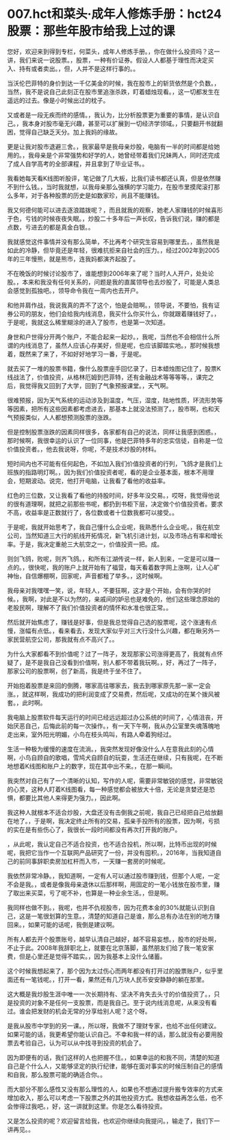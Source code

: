 # 007.hct和菜头·成年人修炼手册：hct24 股票：那些年股市给我上过的课

您好，欢迎来到得到专栏，何菜头，成年人修炼手册。，你在做什么投资吗？这一讲，我们来说一说股票。，股票，一种有价证券。假设人人都基于理性而决定买入、持有或者卖出。，但，人并不是这样行事的。。

当沃伦巴菲特的身价到达一千亿美金的时候，我在股市上的斩货依然是个负数。，当然，我不是说自己此刻正在股市里追涨杀跌，盯着蜡烛现看。，这一切都发生在遥远的过去。像是小时候出过的枕子。

又或者是一段无疾而终的感情。，我认为，比分析股票更为重要的事情，是认识自己。，我本身对股市毫无兴趣，甚至可以扩展到一切经济学领域。，只要翻开书就翻困，觉得自己缺乏天分。加上我妈的缘故。

更是让我对股市退避三舍。，我家最早是我母亲炒股，电脑有一半的时间都是给她用的。，我母亲是个非常强势和好学的人，她曾经带着我们兄妹两人，同时还完成了成人自学高考的全部课程，并且拿到了毕业证书。。

我看她每天看K线图听股评，笔记做了几大板，比我们读书都还认真，但是依然赚不到什么钱。，当时我就想，以我母亲那么强横的学习能力，在股市里摸爬滚打那么多年，对于各种股票的历史是如数家珍，尚且不能赚钱。

我又何德何能可以进去逐浪踏拨呢？，而且就我的观察，她老人家赚钱的时候喜形于色，亏钱的时候夜夜失眠。，炒股二十多年后一声长叹，告诉我们说，赚的都是点数，亏进去的都是真金白银。。

我就感觉这件事情并没有那么简单，不比再考个研究生容易到哪里去。，虽然我是如此的冷静，但毕竟还是年轻，很难抗拒来自社会的压力。，经过2002年到2005年的三年慢熊，就是熊市，连我妈都演齐起股了。

不在晚饭的时候讨论股市了，谁能想到2006年来了呢？当时人人开户，处处论股。，本来和我没有任何关系的，问题是我的直属领导也去炒股了，可能是人类总会感觉到孤独吧。，领导命令我在一周内也去开户。

和他并肩作战，我说我真的弄不了这个，怕是会赔啊。，领导说，不要怕，我有证券公司的朋友，他们会给我内线消息，我买什么你买什么，你就跟着赚钱好了。，于是呢，我就这么稀里糊涂的进入了股市，也是第一次知道。

身世和户世得分开两个账户，不能合起来一起炒。，我呢，当然也不会相信什么所谓的内线消息了，虽然人应该心存美好，但是呢，也应该脚踏实地。，那时候我想着，既然来了来了，不如好好地学习一番，于是呢。

就去买了一堆的股票书籍，像什么股票座手回忆录了，日本蜡烛图记住了，股票K线战法了，价值投资，从格林厄姆到巴菲特，还有金融战术等等等等。，课完之后，我觉得我又回到了大学，回到了气象预报课堂。，天气啊。

很难预报，因为天气系统的运动涉及到温度，气压，湿度，陆地性质，环流形势等等因素，把所有这些因素都考虑进去，那基本上就没法预测了。，股市啊，也和天气预报类似，人人都想预测股票的涨跌。

但是控制股票涨跌的因素同样很多，各家都有自己的说法，同样让我感到困惑。，那时候啊，我很幸运的认识了一位同事，他是巴菲特多年的忠实信徒，自称是一位价值投资者。，他去我说呀，你呢，不是技术炒股的材料。

短时间内也不可能有任何起色，不如加入我们价值投资者的行列，飞鸽才是我们上班族的指路明灯啊。，因为我们价值投资者呢，看的是企业基本面，根本不用理会，短期波动。说完，他打开电脑，让我看了看他的收益率。

红色的三位数，又让我看了看他的持股时间，好多年没交易。，哎呀，我觉得他说的很有道理啊，就把之前那些书呢，都扔到书柜下层，决定做个价值投资者。要求不高，收益率是正数就行了，各位数或者十位数我都可以接受。。

于是呢，我就开始思考了，我自己懂什么企业呢，我熟悉什么企业呢。，我在航空公司，当然知道三大行的航线开拓情况，新飞机引进计划，以及市场占有率和增长率。于是，我决定重舱三大航空之一，价值投资一把。成。

则剑飞鸽，败呢，则齐飞鸽。，和所有江湖传说一样，新人到来，一定是可以赚一点的。，很快呢，我的账户上就开始有了福营，每天看着数字网上涨啊，让人心旷神怡，自信爆棚啊，回家呢，声音都粗了举多。，这时候啊。

我母亲对我嘿嘿一笑，说，年轻人，不要狂啊，这才是个开始，会有你哭的时候。，我啊，对此是不以为然的，亲戚间的妒忌也是难免的，他们这些理念原始的老股民啊，理解不了我们价值投资者的情怀和水准也很正常。。

然后就开始焦虑了，赚钱是好事，但是我总觉得自己选的股票呢，这个涨速有点慢，涨幅有点低。，看来看去，发现大家似乎对三大行没什么兴趣，都在瞅另外一家民营航空公司，那我就有点不高兴了。。

为什么大家都看不到价值呢？过了一阵子，发现那家公司涨得更高了，我就有点怀疑了，是不是我自己没看到价值啊，别人都不带着我玩啊。，好，再过了一阵子，那家公司的股票啊，创了新高，我是终于坐不住了。

开始抱着股票是来回的倒腾，哪家高往哪家去，我去到哪家原先那一家一定会涨。，就这样啊，我成功的把利润变成了交易费，然后呢，又成功的在某个拨风被套。，此时啊。

我电脑上股票软件每天运行的时间已经远远超过办公系统的时间了，心情沮丧，开始厌恶自己，后悔此前的每一次操作。，有一天下午啊，我从办公室里失魂落魄地走出来，室外阳光明媚，小鸟在枝头鸣叫，有路人牵着狗经过。

生活一种极为缓慢的速度在流淌。，我突然发现好像没什么人在意我此刻的心情啊，小鸟自顾自的歌唱，雪鸠犬自顾自的玩耍，生活还在继续，只有我呢，在不断地想着K线图和账户上的数字，现在其中出不来。，在那一瞬间。

我突然对自己有了一个清晰的认知，写作的人呢，需要非常敏锐的感觉，非常敏锐的心灵，这种人盯着K线图看，每一种感觉都会被放大十倍，无论是贪婪还是恐惧，都要比其他人来得更为强力。，因此啊。

我这种人就根本不适合炒股，大盘还没有击倒我之前呢，我自己已经把自己给放翻在地了。，于是啊，我决定终止所有的交易，孤亲手投所有的股票，因为啊，亏损的实在是有些伤心了，我很长一段时间都没有再次打开我的账户。

，从此呢，我认定自己不适合投资，也不适合投机，所以啊，比特币出现的时候呢，我把它当作一个互联网产品研究了一份，并没有囤积。，2016年，当我知道自己的前同事辞职卖房加杠杆而入市，一天赚一套房的时候呢。

我依然非常冷静。，我知道啊，一定有人可以通过股市赚到钱，但那个人呢，一定不会是我。，或者是像我母亲退休以后那样啊，用固定的一笔小钱放在股市里，赚了取出来买菜，亏了呢不补，也算是一种业余生活。，但是啊。

我同样也做不到。，我呢，也并不仇视股市，因为花费本金的30%就能认识到自己，这是一笔很划算的生意。，清楚的知道自己是谁，那么总有办法在别的地方赚回来。，如果可能的话呢，我倒是建议啊。

所有人都去开个股票账号，越早认清自己越好，越不容易妄想。，股市的好处啊，不止于此。2008年我辞职北上，就要在北京落脚，虽然朋友们给了我一笔安家费，但是心里还是觉得不踏实。，因为我基本上没什么储蓄。

这个时候我想起来了，那个因为太过伤心而两年都没有打开过的股票账户，似乎里面还有一笔钱呢。，打开一看，果然还有几万块人民币安安静静的躺在那里。

这大概是我炒股生涯中唯一一次长期持有、坚决不肯失去头寸的价值投资了。，只是投资的对象不是任何一支股票，而是我自己。至于说内线消息呢，从来没有看过。谁会把发财的机会无常的分享给别人呢？这个呀。

是我从股市中学到的另一课。，所以呀，我做不了理财专家，也给不出任何建议。如果可能的话，我更希望你能认识自己。不幸和我一样的话，那么就没有必要用股票去考验自己，认为可以从中找寻到投资的机会了。

因为即便有的话，我们这样的人也把握不住。，如果幸运的和我不同，清楚的知道自己是个什么人，又能够坚定的执行纪律，能够在面对事实的时候压制自己的感情和自我，那么股票可能的确适合你。。

而大部分不那么感性又没有那么理性的人，如果也不想通过提升搬专效率的方式来增加收入，那么可以考虑一下股票之外的其他投资方式。我想收益再怎么低，也不会惨得过我吧。，好，这一讲就到这里。你是怎么看待投资。

又是怎么投资的呢？欢迎留言给我，也欢迎你继续向我提问。，输走了，我们下一讲再见。。